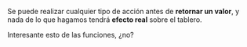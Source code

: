 Se puede realizar cualquier tipo de acción antes de **retornar un valor**, y nada de lo que hagamos tendrá **efecto real** sobre el tablero.

Interesante esto de las funciones, ¿no?